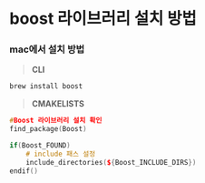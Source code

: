 # boost 라이브러리 설치 방법

### mac에서 설치 방법

> **CLI**
> 

```bash
brew install boost
```

> **CMAKELISTS**
> 

```cpp
#Boost 라이브러리 설치 확인
find_package(Boost)

if(Boost_FOUND)
    # include 패스 설정
    include_directories(${Boost_INCLUDE_DIRS})
endif()
```